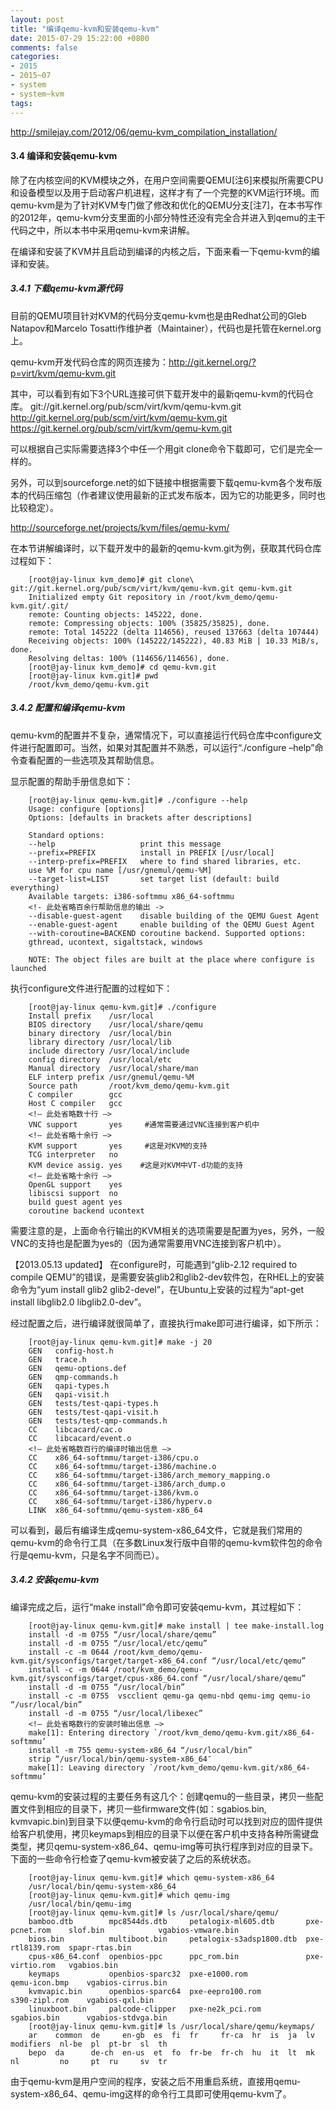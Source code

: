 ```yaml
---
layout: post
title: "编译qemu-kvm和安装qemu-kvm"
date: 2015-07-29 15:22:00 +0800
comments: false
categories:
- 2015
- 2015~07
- system
- system~kvm
tags:
---
```

http://smilejay.com/2012/06/qemu-kvm_compilation_installation/

#### 3.4 编译和安装qemu-kvm

除了在内核空间的KVM模块之外，在用户空间需要QEMU[注6]来模拟所需要CPU和设备模型以及用于启动客户机进程，这样才有了一个完整的KVM运行环境。而qemu-kvm是为了针对KVM专门做了修改和优化的QEMU分支[注7]，在本书写作的2012年，qemu-kvm分支里面的小部分特性还没有完全合并进入到qemu的主干代码之中，所以本书中采用qemu-kvm来讲解。

在编译和安装了KVM并且启动到编译的内核之后，下面来看一下qemu-kvm的编译和安装。

##### 3.4.1 下载qemu-kvm源代码

目前的QEMU项目针对KVM的代码分支qemu-kvm也是由Redhat公司的Gleb Natapov和Marcelo Tosatti作维护者（Maintainer），代码也是托管在kernel.org上。

qemu-kvm开发代码仓库的网页连接为：http://git.kernel.org/?p=virt/kvm/qemu-kvm.git

其中，可以看到有如下3个URL连接可供下载开发中的最新qemu-kvm的代码仓库。
git://git.kernel.org/pub/scm/virt/kvm/qemu-kvm.git  
http://git.kernel.org/pub/scm/virt/kvm/qemu-kvm.git  
https://git.kernel.org/pub/scm/virt/kvm/qemu-kvm.git  

可以根据自己实际需要选择3个中任一个用git clone命令下载即可，它们是完全一样的。

另外，可以到sourceforge.net的如下链接中根据需要下载qemu-kvm各个发布版本的代码压缩包（作者建议使用最新的正式发布版本，因为它的功能更多，同时也比较稳定）。

http://sourceforge.net/projects/kvm/files/qemu-kvm/

在本节讲解编译时，以下载开发中的最新的qemu-kvm.git为例，获取其代码仓库过程如下：
```
	[root@jay-linux kvm_demo]# git clone\ git://git.kernel.org/pub/scm/virt/kvm/qemu-kvm.git qemu-kvm.git
	Initialized empty Git repository in /root/kvm_demo/qemu-kvm.git/.git/
	remote: Counting objects: 145222, done.
	remote: Compressing objects: 100% (35825/35825), done.
	remote: Total 145222 (delta 114656), reused 137663 (delta 107444)
	Receiving objects: 100% (145222/145222), 40.83 MiB | 10.33 MiB/s, done.
	Resolving deltas: 100% (114656/114656), done.
	[root@jay-linux kvm_demo]# cd qemu-kvm.git
	[root@jay-linux kvm.git]# pwd
	/root/kvm_demo/qemu-kvm.git
```

##### 3.4.2 配置和编译qemu-kvm

qemu-kvm的配置并不复杂，通常情况下，可以直接运行代码仓库中configure文件进行配置即可。当然，如果对其配置并不熟悉，可以运行“./configure –help”命令查看配置的一些选项及其帮助信息。

显示配置的帮助手册信息如下：
```
	[root@jay-linux qemu-kvm.git]# ./configure --help
	Usage: configure [options]
	Options: [defaults in brackets after descriptions]
	 
	Standard options:
	--help                   print this message
	--prefix=PREFIX          install in PREFIX [/usr/local]
	--interp-prefix=PREFIX   where to find shared libraries, etc.
	use %M for cpu name [/usr/gnemul/qemu-%M]
	--target-list=LIST       set target list (default: build everything)
	Available targets: i386-softmmu x86_64-softmmu
	<!- 此处省略百余行帮助信息的输出 ->
	--disable-guest-agent    disable building of the QEMU Guest Agent
	--enable-guest-agent     enable building of the QEMU Guest Agent
	--with-coroutine=BACKEND coroutine backend. Supported options:
	gthread, ucontext, sigaltstack, windows

	NOTE: The object files are built at the place where configure is launched
```

执行configure文件进行配置的过程如下：
```
	[root@jay-linux qemu-kvm.git]# ./configure
	Install prefix    /usr/local
	BIOS directory    /usr/local/share/qemu
	binary directory  /usr/local/bin
	library directory /usr/local/lib
	include directory /usr/local/include
	config directory  /usr/local/etc
	Manual directory  /usr/local/share/man
	ELF interp prefix /usr/gnemul/qemu-%M
	Source path       /root/kvm_demo/qemu-kvm.git
	C compiler        gcc
	Host C compiler   gcc
	<!– 此处省略数十行 –>
	VNC support       yes     #通常需要通过VNC连接到客户机中
	<!– 此处省略十余行 –>
	KVM support       yes     #这是对KVM的支持
	TCG interpreter   no
	KVM device assig. yes    #这是对KVM中VT-d功能的支持
	<!– 此处省略十余行 –>
	OpenGL support    yes
	libiscsi support  no
	build guest agent yes
	coroutine backend ucontext
```
需要注意的是，上面命令行输出的KVM相关的选项需要是配置为yes，另外，一般VNC的支持也是配置为yes的（因为通常需要用VNC连接到客户机中）。

【2013.05.13 updated】 在configure时，可能遇到“glib-2.12 required to compile QEMU”的错误，是需要安装glib2和glib2-dev软件包，在RHEL上的安装命令为“yum install glib2 glib2-devel”，在Ubuntu上安装的过程为“apt-get install libglib2.0 libglib2.0-dev”。
 
经过配置之后，进行编译就很简单了，直接执行make即可进行编译，如下所示：
```
	[root@jay-linux qemu-kvm.git]# make -j 20
	GEN   config-host.h
	GEN   trace.h
	GEN   qemu-options.def
	GEN   qmp-commands.h
	GEN   qapi-types.h
	GEN   qapi-visit.h
	GEN   tests/test-qapi-types.h
	GEN   tests/test-qapi-visit.h
	GEN   tests/test-qmp-commands.h
	CC    libcacard/cac.o
	CC    libcacard/event.o
	<!– 此处省略数百行的编译时输出信息 –>
	CC    x86_64-softmmu/target-i386/cpu.o
	CC    x86_64-softmmu/target-i386/machine.o
	CC    x86_64-softmmu/target-i386/arch_memory_mapping.o
	CC    x86_64-softmmu/target-i386/arch_dump.o
	CC    x86_64-softmmu/target-i386/kvm.o
	CC    x86_64-softmmu/target-i386/hyperv.o
	LINK  x86_64-softmmu/qemu-system-x86_64
```

可以看到，最后有编译生成qemu-system-x86_64文件，它就是我们常用的qemu-kvm的命令行工具（在多数Linux发行版中自带的qemu-kvm软件包的命令行是qemu-kvm，只是名字不同而已）。

##### 3.4.2 安装qemu-kvm

编译完成之后，运行“make install”命令即可安装qemu-kvm，其过程如下：
```
	[root@jay-linux qemu-kvm.git]# make install | tee make-install.log
	install -d -m 0755 “/usr/local/share/qemu”
	install -d -m 0755 “/usr/local/etc/qemu”
	install -c -m 0644 /root/kvm_demo/qemu-kvm.git/sysconfigs/target/target-x86_64.conf “/usr/local/etc/qemu”
	install -c -m 0644 /root/kvm_demo/qemu-kvm.git/sysconfigs/target/cpus-x86_64.conf “/usr/local/share/qemu”
	install -d -m 0755 “/usr/local/bin”
	install -c -m 0755  vscclient qemu-ga qemu-nbd qemu-img qemu-io  “/usr/local/bin”
	install -d -m 0755 “/usr/local/libexec”
	<!– 此处省略数行的安装时输出信息 –>
	make[1]: Entering directory `/root/kvm_demo/qemu-kvm.git/x86_64-softmmu’
	install -m 755 qemu-system-x86_64 “/usr/local/bin”
	strip “/usr/local/bin/qemu-system-x86_64″
	make[1]: Leaving directory `/root/kvm_demo/qemu-kvm.git/x86_64-softmmu’
```

qemu-kvm的安装过程的主要任务有这几个：创建qemu的一些目录，拷贝一些配置文件到相应的目录下，拷贝一些firmware文件(如：sgabios.bin, kvmvapic.bin)到目录下以便qemu-kvm的命令行启动时可以找到对应的固件提供给客户机使用，拷贝keymaps到相应的目录下以便在客户机中支持各种所需键盘类型，拷贝qemu-system-x86_64、qemu-img等可执行程序到对应的目录下。下面的一些命令行检查了qemu-kvm被安装了之后的系统状态。

```
	[root@jay-linux qemu-kvm.git]# which qemu-system-x86_64
	/usr/local/bin/qemu-system-x86_64
	[root@jay-linux qemu-kvm.git]# which qemu-img
	/usr/local/bin/qemu-img
	[root@jay-linux qemu-kvm.git]# ls /usr/local/share/qemu/
	bamboo.dtb        mpc8544ds.dtb     petalogix-ml605.dtb       pxe-pcnet.rom    slof.bin            vgabios-vmware.bin
	bios.bin          multiboot.bin     petalogix-s3adsp1800.dtb  pxe-rtl8139.rom  spapr-rtas.bin
	cpus-x86_64.conf  openbios-ppc      ppc_rom.bin               pxe-virtio.rom   vgabios.bin
	keymaps           openbios-sparc32  pxe-e1000.rom             qemu-icon.bmp    vgabios-cirrus.bin
	kvmvapic.bin      openbios-sparc64  pxe-eepro100.rom          s390-zipl.rom    vgabios-qxl.bin
	linuxboot.bin     palcode-clipper   pxe-ne2k_pci.rom          sgabios.bin      vgabios-stdvga.bin
	[root@jay-linux qemu-kvm.git]# ls /usr/local/share/qemu/keymaps/
	ar    common  de     en-gb  es  fi  fr     fr-ca  hr  is  ja  lv  modifiers  nl-be  pl  pt-br  sl  th
	bepo  da      de-ch  en-us  et  fo  fr-be  fr-ch  hu  it  lt  mk  nl         no     pt  ru     sv  tr
```

由于qemu-kvm是用户空间的程序，安装之后不用重启系统，直接用qemu-system-x86_64、qemu-img这样的命令行工具即可使用qemu-kvm了。

